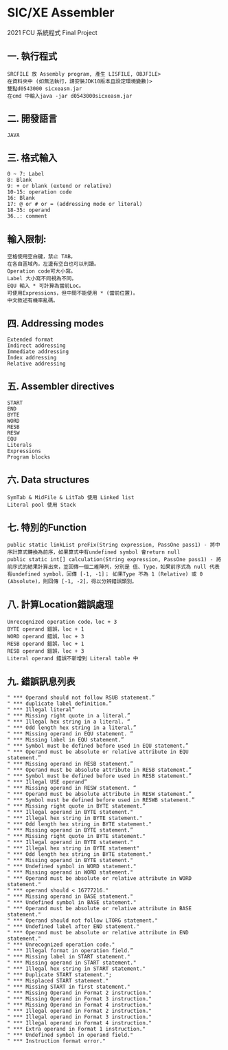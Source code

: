 # SIC/XE Assembler
2021 FCU 系統程式 Final Project

## 一.	執行程式
    SRCFILE 放 Assembly program, 產生 LISFILE, OBJFILE>
    在資料夾中 (如無法執行，請安裝JDK10版本且設定環境變數)>
	雙點d0543000 sicxeasm.jar
	在cmd 中輸入java -jar d0543000sicxeasm.jar

## 二.	開發語言
	JAVA

## 三.	格式輸入
	0 ~ 7: Label 
	8: Blank
	9: + or blank (extend or relative)
	10-15: operation code
	16: Blank
	17: @ or # or = (addressing mode or literal)
	18-35: operand
	36..: comment

## 輸入限制:
    空格使用空白鍵，禁止 TAB。
    在各自區域內，左邊有空白也可以判讀。
    Operation code可大小寫。
    Label 大小寫不同視為不同。
    EQU 輸入 * 可計算為當前Loc。
    可使用Expressions，但中間不能使用 * (當前位置)。
    中文敘述有機率亂碼。

## 四.	Addressing modes
    Extended format
    Indirect addressing
    Immediate addressing
    Index addressing
    Relative addressing

## 五.	Assembler directives
    START
    END
    BYTE
    WORD
    RESB
    RESW
    EQU
    Literals
    Expressions
    Program blocks

## 六.	Data structures
	SymTab & MidFile & LitTab 使用 Linked list
	Literal pool 使用 Stack

## 七.	特別的Function
    public static linkList preFix(String expression, PassOne pass1) - 將中序計算式轉換為前序，如果算式中有undefined symbol 會return null
    public static int[] calculation(String expression, PassOne pass1) - 將前序式的結果計算出來，並回傳一個二維陣列，分別是 值、Type，如果前序式為 null 代表有undefined symbol，回傳 [-1, -1]； 如果Type 不為 1 (Relative) 或 0 (Absolute)，則回傳 [-1, -2]，得以分辨錯誤類別。

## 八.	計算Location錯誤處理
    Unrecognized operation code，loc + 3
    BYTE operand 錯誤，loc + 1
    WORD operand 錯誤，loc + 3
    RESB operand 錯誤，loc + 1
    RESB operand 錯誤，loc + 3
    Literal operand 錯誤不新增到 Literal table 中

## 九.	錯誤訊息列表
    " *** Operand should not follow RSUB statement.”
    " *** duplicate label definition.”
    " *** Illegal literal”
    " *** Missing right quote in a literal.”
    " *** Illegal hex string in a literal. “
    " *** Odd length hex string in a literal.”
    " *** Missing operand in EQU statement. “
    " *** Missing label in EQU statement.”
    " *** Symbol must be defined before used in EQU statement.”
    " *** Operand must be absolute or relative attribute in EQU statement.”
    " *** Missing operand in RESB statement.”
    " *** Operand must be absolute attribute in RESB statement.”
    " *** Symbol must be defined before used in RESB statement.”
    " *** Illegal USE operand”
    " *** Missing operand in RESW statement. “
    " *** Operand must be absolute attribute in RESW statement.”
    " *** Symbol must be defined before used in RESWB statement.”
    " *** Missing right quote in BYTE statement.”
    " *** Illegal operand in BYTE statement."
    " *** Illegal hex string in BYTE statement."
    " *** Odd length hex string in BYTE statement."
    " *** Missing operand in BYTE statement.”
    " *** Missing right quote in BYTE statement."
    " *** Illegal operand in BYTE statement."
    " *** Illegal hex string in BYTE statement"
    " *** Odd length hex string in BYTE statement."
    " *** Missing operand in BYTE statement."
    " *** Undefined symbol in WORD statement."
    " *** Missing operand in WORD statement."
    " *** Operand must be absolute or relative attribute in WORD statement."
    " *** operand should < 16777216."
    " *** Missing operand in BASE statement."
    " *** Undefined symbol in BASE statement."
    " *** Operand must be absolute or relative attribute in BASE statement."
    " *** Operand should not follow LTORG statement."
    " *** Undefined label after END statement."
    " *** Operand must be absolute or relative attribute in END statement."
    " *** Unrecognized operation code."
    " *** Illegal format in operation field.”
    " *** Missing label in START statement."
    " *** Missing operand in START statement."
    " *** Illegal hex string in START statement."
    " *** Duplicate START statement.";
    " *** Misplaced START statement."
    " *** Missing START in first statement."
    " *** Missing Operand in Format 2 instruction."
    " *** Missing Operand in Format 3 instruction."
    " *** Missing Operand in Format 4 instruction."
    " *** Illegal operand in Format 2 instruction."
    " *** Illegal operand in Format 3 instruction."
    " *** Illegal operand in Format 4 instruction."
    " *** Extra operand in Format 1 instruction."
    " *** Undefined symbol in operand field."
    " *** Instruction format error."

